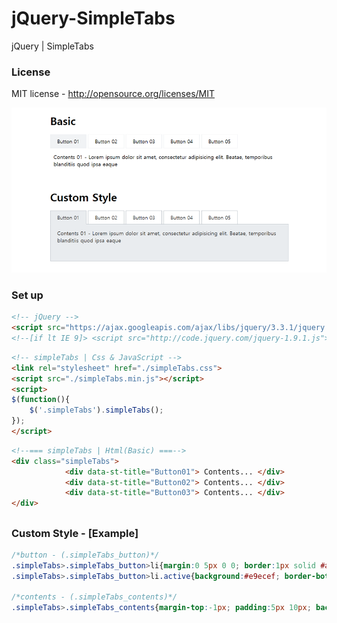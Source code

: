 # jQuery-SimpleTabs
jQuery | SimpleTabs

### License
MIT license - http://opensource.org/licenses/MIT

![simpleTabs](./simpleTabs.png)

### Set up

```html
<!-- jQuery -->
<script src="https://ajax.googleapis.com/ajax/libs/jquery/3.3.1/jquery.min.js"></script>
<!--[if lt IE 9]> <script src="http://code.jquery.com/jquery-1.9.1.js"></script> <![endif]-->
```

```html
<!-- simpleTabs | Css & JavaScript -->
<link rel="stylesheet" href="./simpleTabs.css">
<script src="./simpleTabs.min.js"></script>
<script>
$(function(){
    $('.simpleTabs').simpleTabs();
});
</script>
```

```html
<!--=== simpleTabs | Html(Basic) ===-->
<div class="simpleTabs">
            <div data-st-title="Button01"> Contents... </div>
            <div data-st-title="Button02"> Contents... </div>
            <div data-st-title="Button03"> Contents... </div>
</div>   

```


##


### Custom Style - [Example]

```css
/*button - (.simpleTabs_button)*/
.simpleTabs>.simpleTabs_button>li{margin:0 5px 0 0; border:1px solid #adb5bd; color:#333; }
.simpleTabs>.simpleTabs_button>li.active{background:#e9ecef; border-bottom:1px solid #e9ecef; }

/*contents - (.simpleTabs_contents)*/
.simpleTabs>.simpleTabs_contents{margin-top:-1px; padding:5px 10px; background:#e9ecef; color:#333; border:1px solid #adb5bd; }
```
